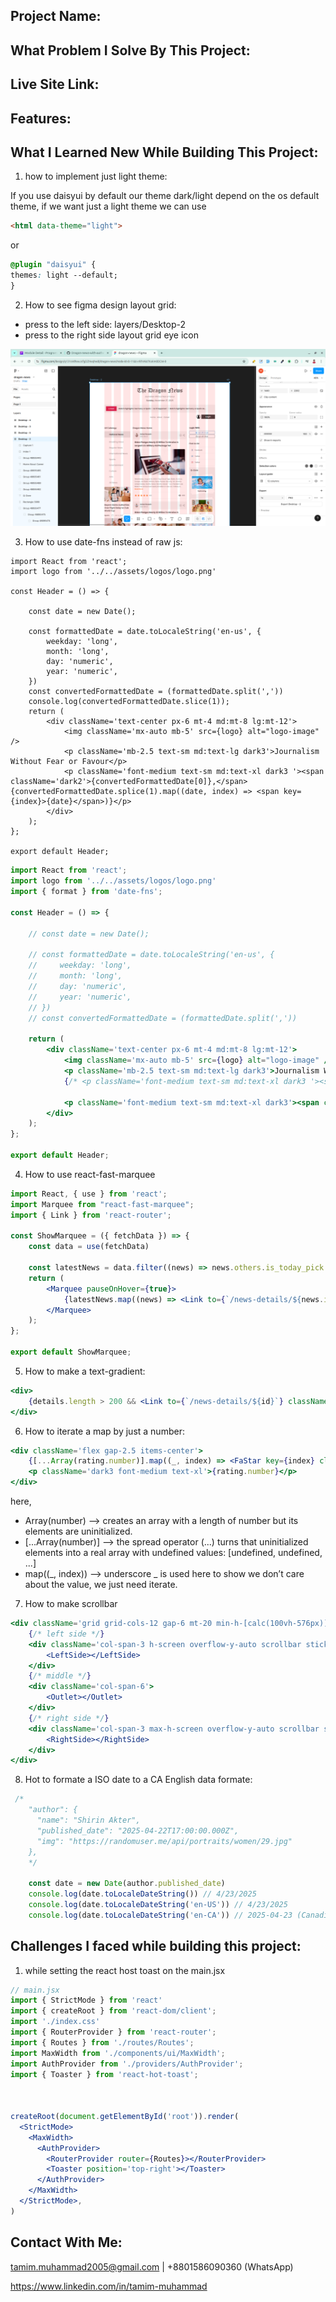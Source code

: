 ## Project Name: 

## What Problem I Solve By This Project: 

## Live Site Link: 

## Features:

## What I Learned New While Building This Project: 

1. how to implement just light theme: 

If you use daisyui by default our theme dark/light depend on the os default theme, if we want just a light theme we can use 

```html
<html data-theme="light">
```
or

```css
@plugin "daisyui" {
themes: light --default;
}
```

2. How to see figma design layout grid:  

- press to the left side: layers/Desktop-2
- press to the right side layout grid eye icon

![image](./src//assets/images/readme-images/how-to-see-layout-grid-on-figma.png)


3. How to use date-fns instead of raw js: 

```
import React from 'react';
import logo from '../../assets/logos/logo.png'

const Header = () => {

    const date = new Date();

    const formattedDate = date.toLocaleString('en-us', {
        weekday: 'long',
        month: 'long',
        day: 'numeric',
        year: 'numeric',
    })
    const convertedFormattedDate = (formattedDate.split(','))
    console.log(convertedFormattedDate.slice(1));
    return (
        <div className='text-center px-6 mt-4 md:mt-8 lg:mt-12'>
            <img className='mx-auto mb-5' src={logo} alt="logo-image" />
            <p className='mb-2.5 text-sm md:text-lg dark3'>Journalism Without Fear or Favour</p>
            <p className='font-medium text-sm md:text-xl dark3 '><span className='dark2'>{convertedFormattedDate[0]},</span>{convertedFormattedDate.splice(1).map((date, index) => <span key={index}>{date}</span>)}</p>
        </div>
    );
};

export default Header;
```

```jsx
import React from 'react';
import logo from '../../assets/logos/logo.png'
import { format } from 'date-fns';

const Header = () => {

    // const date = new Date();

    // const formattedDate = date.toLocaleString('en-us', {
    //     weekday: 'long',
    //     month: 'long',
    //     day: 'numeric',
    //     year: 'numeric',
    // })
    // const convertedFormattedDate = (formattedDate.split(','))

    return (
        <div className='text-center px-6 mt-4 md:mt-8 lg:mt-12'>
            <img className='mx-auto mb-5' src={logo} alt="logo-image" />
            <p className='mb-2.5 text-sm md:text-lg dark3'>Journalism Without Fear or Favour</p>
            {/* <p className='font-medium text-sm md:text-xl dark3 '><span className='dark2'>{convertedFormattedDate[0]},</span>{convertedFormattedDate.splice(1).map((date, index) => <span key={index}>{date}</span>)}</p> */}

            <p className='font-medium text-sm md:text-xl dark3'><span className='dark2'>{format(new Date(), "eeee, ")}</span>{format(new Date(), "MMMM dd, yyyy")}</p>
        </div>
    );
};

export default Header;
```

4. How to use react-fast-marquee

```jsx
import React, { use } from 'react';
import Marquee from "react-fast-marquee";
import { Link } from 'react-router';

const ShowMarquee = ({ fetchData }) => {
    const data = use(fetchData)

    const latestNews = data.filter((news) => news.others.is_today_pick === true)
    return (
        <Marquee pauseOnHover={true}>
            {latestNews.map((news) => <Link to={`/news-details/${news.id}`} className='mr-5 cursor-pointer hover:underline' key={news.id}>{news.title}</Link>)}
        </Marquee>
    );
};

export default ShowMarquee;
```

5. How to make a text-gradient: 

```jsx
<div>
    {details.length > 200 && <Link to={`/news-details/${id}`} className='font-medium bg-linear-to-r from-[#FF8C47] to-[#F75B5F] bg-clip-text text-transparent'>Read More</Link>}
</div>
```

6. How to iterate a map by just a number: 

```jsx
<div className='flex gap-2.5 items-center'>
    {[...Array(rating.number)].map((_, index) => <FaStar key={index} className='text-[#FF8C47]' size={24} />)}
    <p className='dark3 font-medium text-xl'>{rating.number}</p>
</div>
```

here, 
- Array(number) --> creates an array with a length of number but its elements are uninitialized. 
- [...Array(number)] --> the spread operator (...) turns that uninitialized elements into a real array with undefined values: [undefined, undefined, ...]
- map((_, index)) --> underscore _ is used here to show we don’t care about the value, we just need iterate.

7. How to make scrollbar

```jsx
<div className='grid grid-cols-12 gap-6 mt-20 min-h-[calc(100vh-576px)]'>
    {/* left side */}
    <div className='col-span-3 h-screen overflow-y-auto scrollbar sticky top-4'>
        <LeftSide></LeftSide>
    </div>
    {/* middle */}
    <div className='col-span-6'>
        <Outlet></Outlet>
    </div>
    {/* right side */}
    <div className='col-span-3 max-h-screen overflow-y-auto scrollbar sticky top-4'>
        <RightSide></RightSide>
    </div>
</div>
```


8. Hot to formate a ISO date to a CA English data formate: 

```jsx
 /*
    "author": {
      "name": "Shirin Akter",
      "published_date": "2025-04-22T17:00:00.000Z",
      "img": "https://randomuser.me/api/portraits/women/29.jpg"
    }, 
    */

    const date = new Date(author.published_date)
    console.log(date.toLocaleDateString()) // 4/23/2025
    console.log(date.toLocaleDateString('en-US')) // 4/23/2025
    console.log(date.toLocaleDateString('en-CA')) // 2025-04-23 (Canadian English locale)
```

## Challenges I faced while building this project:

1. while setting the react host toast on the main.jsx  

```jsx
// main.jsx
import { StrictMode } from 'react'
import { createRoot } from 'react-dom/client';
import './index.css'
import { RouterProvider } from 'react-router';
import { Routes } from './routes/Routes';
import MaxWidth from './components/ui/MaxWidth';
import AuthProvider from './providers/AuthProvider';
import { Toaster } from 'react-hot-toast';



createRoot(document.getElementById('root')).render(
  <StrictMode>
    <MaxWidth>
      <AuthProvider>
        <RouterProvider router={Routes}></RouterProvider>
        <Toaster position='top-right'></Toaster>
      </AuthProvider>
    </MaxWidth>
  </StrictMode>,
)
```

## Contact With Me: 

tamim.muhammad2005@gmail.com | +8801586090360 (WhatsApp)  

https://www.linkedin.com/in/tamim-muhammad
 
